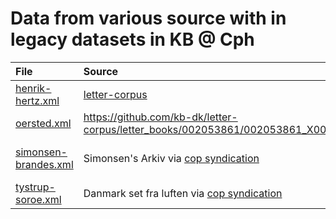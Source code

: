 # Data from various source with in legacy datasets in  KB @ Cph

| File | Source | Format |
|:-----|:-------|:-------|
|[henrik-hertz.xml](henrik-hertz.xml) | [letter-corpus](https://github.com/kb-dk/letter-corpus/letter_books/001990301/001990301_000.xml) | TEI |
|[oersted.xml](oersted.xml) | https://github.com/kb-dk/letter-corpus/letter_books/002053861/002053861_X00.xml | TEI |
|[simonsen-brandes.xml](simonsen-brandes.xml) |Simonsen's Arkiv via [cop syndication](http://www5.kb.dk/cop/syndication/letters/judsam/2011/mar/dsa/subject1952/en/) | mods & RSS2 |
|[tystrup-soroe.xml](tystrup-soroe.xml)| Danmark set fra luften via [cop syndication](http://www5.kb.dk/cop/syndication/images/luftfo/2011/maj/luftfoto/object322504/da/) |
